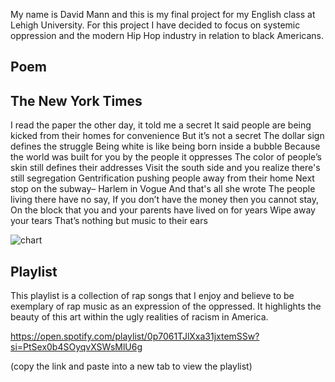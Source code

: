 My name is David Mann and this is my final project for my English class at Lehigh University. For this project I have decided to focus on systemic oppression and the modern Hip Hop industry in relation to black Americans.

## Poem
##                      The New York Times
I read the paper the other day, it told me a secret
It said people are being kicked from their homes for convenience
But it’s not a secret
The dollar sign defines the struggle
Being white is like being born inside a bubble
Because the world was built for you by the people it oppresses
The color of people’s skin still defines their addresses
Visit the south side and you realize there's still segregation
Gentrification pushing people away from their home
Next stop on the subway– Harlem in Vogue
And that's all she wrote
The people living there have no say,
If you don’t have the money then you cannot stay,
On the block that you and your parents have lived on for years
Wipe away your tears
That’s nothing but music to their ears

![chart](https://user-images.githubusercontent.com/71415232/118162689-09543000-b3ef-11eb-83c2-775d75689b90.png)

## Playlist
This playlist is a collection of rap songs that I enjoy and believe to be exemplary of rap music as an expression of the oppressed. It highlights the beauty of this art within the ugly realities of racism in America.

https://open.spotify.com/playlist/0p7061TJlXxa31jxtemSSw?si=PtSex0b4SOyqvXSWsMlU6g

(copy the link and paste into a new tab to view the playlist)
